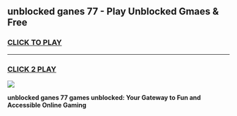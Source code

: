 
## unblocked ganes 77 - Play Unblocked Gmaes & Free
<h3>
<a href="https://news.freeplayer.one?title=unblocked_ganes_77&ref=16F">CLICK TO PLAY</a></h3>
<hr>

<h3>
<a href="https://news.freeplayer.one?title=unblocked_ganes_77&ref=16F">CLICK 2 PLAY</a>
  
</h3>

<a href="https://news.freeplayer.one?title=unblocked_ganes_77&ref=16F/"><img src="https://clearcache.store/games.png"></a>


**unblocked ganes 77 games unblocked: Your Gateway to Fun and Accessible Online Gaming**
